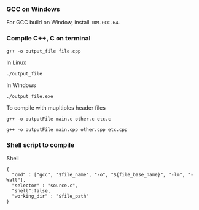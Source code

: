 ### GCC on Windows

For GCC build on Window, install ``TDM-GCC-64``.

### Compile C++, C on terminal

```shell
g++ -o output_file file.cpp
```

In Linux

```
./output_file
```

In Windows

```
./output_file.exe
```

To compile with mupltiples header files

``g++ -o outputFile main.c other.c etc.c``

``g++ -o outputFile main.cpp other.cpp etc.cpp``

### Shell script to compile

Shell

```shell
{
  "cmd" : ["gcc", "$file_name", "-o", "${file_base_name}", "-lm", "-Wall"],
  "selector" : "source.c",
  "shell":false,
  "working_dir" : "$file_path"
}
```
